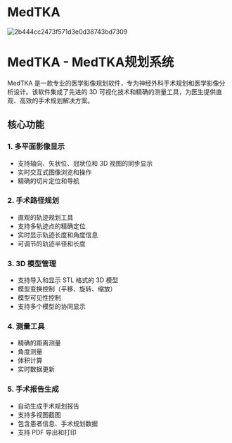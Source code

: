# MedTKA

![2b444cc2473f571d3e0d38743bd7309](https://github.com/user-attachments/assets/bf09d456-1b61-4aaa-a297-b79b958f8c1d)

# MedTKA - MedTKA规划系统

MedTKA 是一款专业的医学影像规划软件，专为神经外科手术规划和医学影像分析设计。该软件集成了先进的 3D 可视化技术和精确的测量工具，为医生提供直观、高效的手术规划解决方案。

## 核心功能

### 1. 多平面影像显示
- 支持轴向、矢状位、冠状位和 3D 视图的同步显示
- 实时交互式图像浏览和操作
- 精确的切片定位和导航

### 2. 手术路径规划
- 直观的轨迹规划工具
- 支持多轨迹点的精确定位
- 实时显示轨迹长度和角度信息
- 可调节的轨迹半径和长度

### 3. 3D 模型管理
- 支持导入和显示 STL 格式的 3D 模型
- 模型变换控制（平移、旋转、缩放）
- 模型可见性控制
- 支持多个模型的协同显示

### 4. 测量工具
- 精确的距离测量
- 角度测量
- 体积计算
- 实时数据更新

### 5. 手术报告生成
- 自动生成手术规划报告
- 支持多视图截图
- 包含患者信息、手术规划数据
- 支持 PDF 导出和打印
